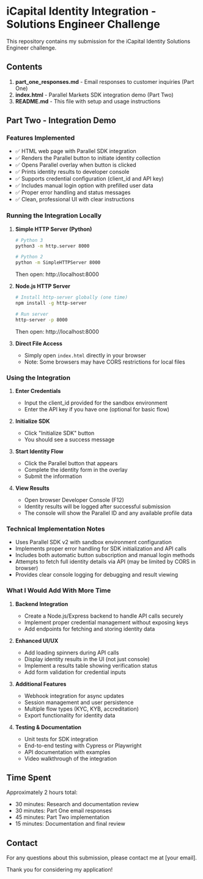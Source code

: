 # iCapital Identity Integration - Solutions Engineer Challenge

This repository contains my submission for the iCapital Identity Solutions Engineer challenge.

## Contents

1. **part_one_responses.md** - Email responses to customer inquiries (Part One)
2. **index.html** - Parallel Markets SDK integration demo (Part Two)
3. **README.md** - This file with setup and usage instructions

## Part Two - Integration Demo

### Features Implemented

- ✅ HTML web page with Parallel SDK integration
- ✅ Renders the Parallel button to initiate identity collection
- ✅ Opens Parallel overlay when button is clicked
- ✅ Prints identity results to developer console
- ✅ Supports credential configuration (client_id and API key)
- ✅ Includes manual login option with prefilled user data
- ✅ Proper error handling and status messages
- ✅ Clean, professional UI with clear instructions

### Running the Integration Locally

1. **Simple HTTP Server (Python)**
   ```bash
   # Python 3
   python3 -m http.server 8000
   
   # Python 2
   python -m SimpleHTTPServer 8000
   ```
   Then open: http://localhost:8000

2. **Node.js HTTP Server**
   ```bash
   # Install http-server globally (one time)
   npm install -g http-server
   
   # Run server
   http-server -p 8000
   ```
   Then open: http://localhost:8000

3. **Direct File Access**
   - Simply open `index.html` directly in your browser
   - Note: Some browsers may have CORS restrictions for local files

### Using the Integration

1. **Enter Credentials**
   - Input the client_id provided for the sandbox environment
   - Enter the API key if you have one (optional for basic flow)

2. **Initialize SDK**
   - Click "Initialize SDK" button
   - You should see a success message

3. **Start Identity Flow**
   - Click the Parallel button that appears
   - Complete the identity form in the overlay
   - Submit the information

4. **View Results**
   - Open browser Developer Console (F12)
   - Identity results will be logged after successful submission
   - The console will show the Parallel ID and any available profile data

### Technical Implementation Notes

- Uses Parallel SDK v2 with sandbox environment configuration
- Implements proper error handling for SDK initialization and API calls
- Includes both automatic button subscription and manual login methods
- Attempts to fetch full identity details via API (may be limited by CORS in browser)
- Provides clear console logging for debugging and result viewing

### What I Would Add With More Time

1. **Backend Integration**
   - Create a Node.js/Express backend to handle API calls securely
   - Implement proper credential management without exposing keys
   - Add endpoints for fetching and storing identity data

2. **Enhanced UI/UX**
   - Add loading spinners during API calls
   - Display identity results in the UI (not just console)
   - Implement a results table showing verification status
   - Add form validation for credential inputs

3. **Additional Features**
   - Webhook integration for async updates
   - Session management and user persistence
   - Multiple flow types (KYC, KYB, accreditation)
   - Export functionality for identity data

4. **Testing & Documentation**
   - Unit tests for SDK integration
   - End-to-end testing with Cypress or Playwright
   - API documentation with examples
   - Video walkthrough of the integration

## Time Spent

Approximately 2 hours total:
- 30 minutes: Research and documentation review
- 30 minutes: Part One email responses
- 45 minutes: Part Two implementation
- 15 minutes: Documentation and final review

## Contact

For any questions about this submission, please contact me at [your email].

Thank you for considering my application!